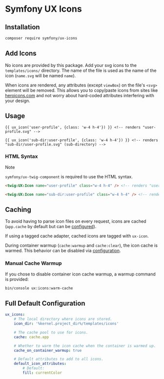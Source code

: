 # Symfony UX Icons

## Installation

```bash
composer require symfony/ux-icons
```

## Add Icons

No icons are provided by this package. Add your svg icons to the `templates/icons/` directory.
The name of the file is used as the name of the icon (`name.svg` will be named `name`).

When icons are rendered, any attributes (except `viewBox`) on the file's `<svg>` element will
be removed. This allows you to copy/paste icons from sites like
[heroicons.com](https://heroicons.com/) and not worry about hard-coded attributes interfering with
your design.

## Usage

```twig
{{ ux_icon('user-profile', {class: 'w-4 h-4'}) }} <!-- renders "user-profile.svg" -->

{{ ux_icon('sub-dir:user-profile', {class: 'w-4 h-4'}) }} <!-- renders "sub-dir/user-profile.svg" (sub-directory) -->
```

### HTML Syntax

> [!NOTE]
> `symfony/ux-twig-component` is required to use the HTML syntax.

```html
<twig:UX:Icon name="user-profile" class="w-4 h-4" /> <!-- renders "user-profile.svg" -->

<twig:UX:Icon name="sub-dir:user-profile" class="w-4 h-4" /> <!-- renders "sub-dir/user-profile.svg" (sub-directory) -->
```

## Caching

To avoid having to parse icon files on every request, icons are cached (`app.cache` by
default but can be [configured](#full-default-configuration)).

If using a tagged cache adapter, cached icons are tagged with `ux-icon`.

During container warmup (`cache:warmup` and `cache:clear`), the icon cache is warmed.
This behavior can be disabled via [configuration](#full-default-configuration).

### Manual Cache Warmup

If you chose to disable container icon cache warmup, a warmup command is provided:

```bash
bin/console ux:icons:warm-cache
```

## Full Default Configuration

```yaml
ux_icons:
    # The local directory where icons are stored.
    icon_dir: '%kernel.project_dir%/templates/icons'

    # The cache pool to use for icons.
    cache: cache.app

    # Whether to warm the icon cache when the container is warmed up.
    cache_on_container_warmup: true

    # Default attributes to add to all icons.
    default_icon_attributes:
        # Default:
        fill: currentColor
```
